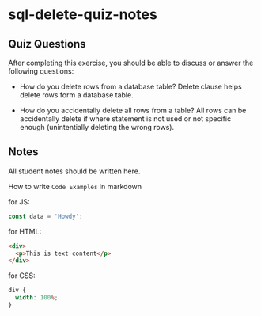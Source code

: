 # sql-delete-quiz-notes

## Quiz Questions

After completing this exercise, you should be able to discuss or answer the following questions:

- How do you delete rows from a database table?
  Delete clause helps delete rows form a database table.

- How do you accidentally delete all rows from a table?
  All rows can be accidentally delete if where statement is not used or not specific enough (unintentially deleting the wrong rows).

## Notes

All student notes should be written here.

How to write `Code Examples` in markdown

for JS:

```javascript
const data = 'Howdy';
```

for HTML:

```html
<div>
  <p>This is text content</p>
</div>
```

for CSS:

```css
div {
  width: 100%;
}
```
